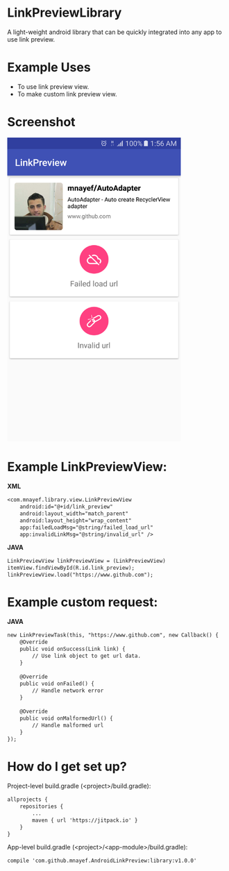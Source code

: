 # LinkPreviewLibrary
A light-weight android library that can be quickly integrated into any app to use link preview.

# Example Uses
- To use link preview view.
- To make custom link preview view.

# Screenshot
<img src="screenshots/screenshot.png" width="400px" height="700px">

# Example LinkPreviewView:

**XML**
```
<com.mnayef.library.view.LinkPreviewView
    android:id="@+id/link_preview"
    android:layout_width="match_parent"
    android:layout_height="wrap_content"
    app:failedLoadMsg="@string/failed_load_url"
    app:invalidLinkMsg="@string/invalid_url" />
```

**JAVA**
```
LinkPreviewView linkPreviewView = (LinkPreviewView) itemView.findViewById(R.id.link_preview);
linkPreviewView.load("https://www.github.com");
```

# Example custom request:

**JAVA**
```
new LinkPreviewTask(this, "https://www.github.com", new Callback() {
    @Override
    public void onSuccess(Link link) {
        // Use link object to get url data.
    }

    @Override
    public void onFailed() {
        // Handle network error
    }

    @Override
    public void onMalformedUrl() {
        // Handle malformed url 
    }
});
```

# How do I get set up? 

Project-level build.gradle \(\<project>/build.gradle):
```
allprojects {
    repositories {
        ...
        maven { url 'https://jitpack.io' }
    }
}
```

App-level build.gradle \(\<project>/\<app-module>/build.gradle):

```
compile 'com.github.mnayef.AndroidLinkPreview:library:v1.0.0'
```
